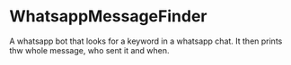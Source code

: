 # WhatsappMessageFinder
  A whatsapp bot that looks for a keyword in a whatsapp chat. It then prints thw whole message, who sent it and when.
